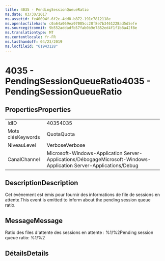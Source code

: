 ```yaml
---
title: 4035 - PendingSessionQueueRatio
ms.date: 03/30/2017
ms.assetid: fe40094f-6f2c-4dd8-b872-191c7812118e
ms.openlocfilehash: c0a64a069ea07085cc28f8e7b3461228ad5d5efe
ms.sourcegitcommit: 9b552addadfb57fab0b9e7852ed4f1f1b8a42f8e
ms.translationtype: MT
ms.contentlocale: fr-FR
ms.lasthandoff: 04/23/2019
ms.locfileid: "61943128"
---
```

# <a name="4035---pendingsessionqueueratio"></a><span data-ttu-id="04ca9-102">4035 - PendingSessionQueueRatio</span><span class="sxs-lookup"><span data-stu-id="04ca9-102">4035 - PendingSessionQueueRatio</span></span>
## <a name="properties"></a><span data-ttu-id="04ca9-103">Properties</span><span class="sxs-lookup"><span data-stu-id="04ca9-103">Properties</span></span>  
  
|||  
|-|-|  
|<span data-ttu-id="04ca9-104">Id</span><span class="sxs-lookup"><span data-stu-id="04ca9-104">ID</span></span>|<span data-ttu-id="04ca9-105">4035</span><span class="sxs-lookup"><span data-stu-id="04ca9-105">4035</span></span>|  
|<span data-ttu-id="04ca9-106">Mots clés</span><span class="sxs-lookup"><span data-stu-id="04ca9-106">Keywords</span></span>|<span data-ttu-id="04ca9-107">Quota</span><span class="sxs-lookup"><span data-stu-id="04ca9-107">Quota</span></span>|  
|<span data-ttu-id="04ca9-108">Niveau</span><span class="sxs-lookup"><span data-stu-id="04ca9-108">Level</span></span>|<span data-ttu-id="04ca9-109">Verbose</span><span class="sxs-lookup"><span data-stu-id="04ca9-109">Verbose</span></span>|  
|<span data-ttu-id="04ca9-110">Canal</span><span class="sxs-lookup"><span data-stu-id="04ca9-110">Channel</span></span>|<span data-ttu-id="04ca9-111">Microsoft-Windows-Application Server-Applications/Débogage</span><span class="sxs-lookup"><span data-stu-id="04ca9-111">Microsoft-Windows-Application Server-Applications/Debug</span></span>|  
  
## <a name="description"></a><span data-ttu-id="04ca9-112">Description</span><span class="sxs-lookup"><span data-stu-id="04ca9-112">Description</span></span>  
 <span data-ttu-id="04ca9-113">Cet événement est émis pour fournir des informations de file de sessions en attente.</span><span class="sxs-lookup"><span data-stu-id="04ca9-113">This event is emitted to inform about the pending session queue ratio.</span></span>  
  
## <a name="message"></a><span data-ttu-id="04ca9-114">Message</span><span class="sxs-lookup"><span data-stu-id="04ca9-114">Message</span></span>  
 <span data-ttu-id="04ca9-115">Ratio des files d'attente des sessions en attente : %1/%2</span><span class="sxs-lookup"><span data-stu-id="04ca9-115">Pending session queue ratio: %1/%2</span></span>  
  
## <a name="details"></a><span data-ttu-id="04ca9-116">Détails</span><span class="sxs-lookup"><span data-stu-id="04ca9-116">Details</span></span>
